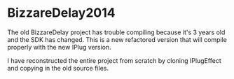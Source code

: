 BizzareDelay2014
================

The old BizzareDelay project has trouble compiling because it's 3 years old and the SDK has changed. This is a new refactored version 
that will compile properly with the new IPlug version. 

I have reconstructed the entire project from scratch by cloning IPlugEffect and copying in the old source files. 
